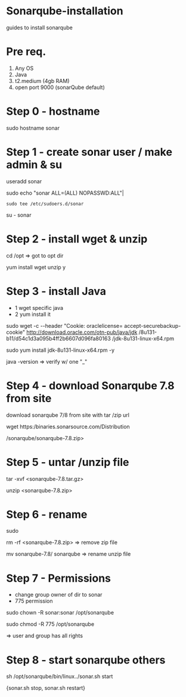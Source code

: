 # Sonarqube-installation
guides to install sonarqube


# Pre req.
1) Any OS
2) Java
3) t2.medium (4gb RAM)
4) open port 9000 (sonarQube default)


# Step 0 - hostname
sudo hostname sonar


 # Step 1 - create sonar user / make admin & su
useradd sonar

sudo echo "sonar ALL=(ALL) NOPASSWD:ALL"|

    sudo tee /etc/sudoers.d/sonar
     
su - sonar


# Step 2 - install wget & unzip
cd /opt => got to opt dir

yum install wget unzip y


# Step 3 - install Java
* 1 wget specific java
* 2 yum install it

sudo wget -c --header "Cookie: oraclelicense=
accept-securebackup-cookie"
http://download.oracle.com/otn-pub/java/jdk
/8u131-b11/d54c1d3a095b4ff2b6607d096fa80163
/jdk-8u131-linux-x64.rpm

sudo yum install jdk-8u131-linux-x64.rpm -y

java -version => verify w/ one "_"


# Step 4 - download Sonarqube 7.8 from site
download sonarqube 7/8 from site with tar /zip url

wget https:/binaries.sonarsource.com/Distribution

/sonarqube/sonarqube-7.8.zip>


# Step 5 - untar /unzip file
tar -xvf <sonarqube-7.8.tar.gz>

unzip <sonarqube-7.8.zip>


# Step 6 - rename
sudo

rm -rf <sonarqube-7.8.zip> => remove zip file

mv sonarqube-7.8/ sonarqube => rename unzip file


# Step 7 - Permissions
* change group owner of dir to sonar
* 775 permission

sudo chown -R sonar:sonar /opt/sonarqube

sudo chmod -R 775 /opt/sonarqube

=> user and group has all rights


# Step 8 - start sonarqube others
sh /opt/sonarqube/bin/linux../sonar.sh start

{sonar.sh  stop, sonar.sh  restart}
